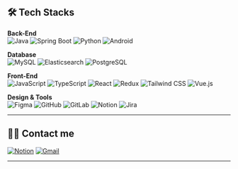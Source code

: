 <!-- ## 👋 Hi there -->

## 🛠️ Tech Stacks

**Back-End**  
![Java](https://img.shields.io/badge/Java-007396?style=for-the-badge&logo=Java&logoColor=white)
![Spring Boot](https://img.shields.io/badge/Spring%20Boot-6DB33F?style=for-the-badge&logo=Spring-Boot&logoColor=white)
![Python](https://img.shields.io/badge/Python-3776AB?style=for-the-badge&logo=Python&logoColor=white)
![Android](https://img.shields.io/badge/Android-3DDC84?style=for-the-badge&logo=Android&logoColor=white)

**Database**  
![MySQL](https://img.shields.io/badge/MySQL-4479A1?style=for-the-badge&logo=MySQL&logoColor=white)
![Elasticsearch](https://img.shields.io/badge/Elasticsearch-005571?style=for-the-badge&logo=Elasticsearch&logoColor=white)
![PostgreSQL](https://img.shields.io/badge/PostgreSQL-4169E1?style=for-the-badge&logo=PostgreSQL&logoColor=white)

**Front-End**  
![JavaScript](https://img.shields.io/badge/JavaScript-F7DF1E?style=for-the-badge&logo=JavaScript&logoColor=black)
![TypeScript](https://img.shields.io/badge/TypeScript-3178C6?style=for-the-badge&logo=TypeScript&logoColor=white)
![React](https://img.shields.io/badge/React-61DAFB?style=for-the-badge&logo=React&logoColor=white)
![Redux](https://img.shields.io/badge/Redux-764ABC?style=for-the-badge&logo=Redux&logoColor=white)
![Tailwind CSS](https://img.shields.io/badge/Tailwind_CSS-06B6D4?style=for-the-badge&logo=tailwind-css&logoColor=white)
![Vue.js](https://img.shields.io/badge/Vue.js-4FC08D?style=for-the-badge&logo=vue.js&logoColor=white)

**Design & Tools**  
![Figma](https://img.shields.io/badge/Figma-F24E1E?style=for-the-badge&logo=Figma&logoColor=white)
![GitHub](https://img.shields.io/badge/GitHub-181717?style=for-the-badge&logo=GitHub&logoColor=white)
![GitLab](https://img.shields.io/badge/GitLab-FC6D26?style=for-the-badge&logo=gitlab&logoColor=white)
![Notion](https://img.shields.io/badge/Notion-000000?style=for-the-badge&logo=Notion&logoColor=white)
![Jira](https://img.shields.io/badge/Jira-0052CC?style=for-the-badge&logo=Jira&logoColor=white)

---

## 🧑‍💻 Contact me

[![Notion](https://img.shields.io/badge/Notion-000000?style=for-the-badge&logo=Notion&logoColor=white)](https://melon-erica-d9e.notion.site/IT-_-10bb2a97058180f8bdb5fdcc74e9e3d7)
[![Gmail](https://img.shields.io/badge/Gmail-EA4335?style=for-the-badge&logo=Gmail&logoColor=white)](mailto:outsideegg@gmail.com)

---

<!-- ## 🏅 Stats -->
